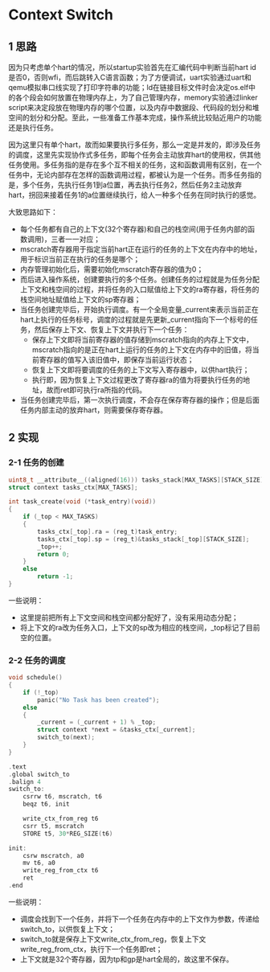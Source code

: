 # Context Switch

## 1 思路

因为只考虑单个hart的情况，所以startup实验首先在汇编代码中判断当前hart id是否0，否则wfi，而后跳转入C语言函数；为了方便调试，uart实验通过uart和qemu模拟串口线实现了打印字符串的功能；ld在链接目标文件时会决定os.elf中的各个段会如何放置在物理内存上，为了自己管理内存，memory实验通过linker script来决定段放在物理内存的哪个位置，以及内存中数据段、代码段的划分和堆空间的划分和分配。至此，一些准备工作基本完成，操作系统比较贴近用户的功能还是执行任务。

因为这里只有单个hart，故而如果要执行多任务，那么一定是并发的，即涉及任务的调度，这里先实现协作式多任务，即每个任务会主动放弃hart的使用权，供其他任务使用。多任务指的是存在多个互不相关的任务，这和函数调用有区别，在一个任务中，无论内部存在怎样的函数调用过程，都被认为是一个任务。而多任务指的是，多个任务，先执行任务1到a位置，再去执行任务2，然后任务2主动放弃hart，拐回来接着任务1的a位置继续执行，给人一种多个任务在同时执行的感觉。

大致思路如下：

* 每个任务都有自己的上下文(32个寄存器)和自己的栈空间(用于任务内部的函数调用)，三者一一对应；
* mscratch寄存器用于指定当前hart正在运行的任务的上下文在内存中的地址，用于标识当前正在执行的任务是哪个；
* 内存管理初始化后，需要初始化mscratch寄存器的值为0；
* 而后进入操作系统，创建要执行的多个任务。创建任务的过程就是为任务分配上下文和栈空间的过程，并将任务的入口赋值给上下文的ra寄存器，将任务的栈空间地址赋值给上下文的sp寄存器；
* 当任务创建完毕后，开始执行调度。有一个全局变量_current来表示当前正在hart上执行的任务标号，调度的过程就是先更新_current指向下一个标号的任务，然后保存上下文、恢复上下文并执行下一个任务：
  * 保存上下文即将当前寄存器的值存储到mscratch指向的内存上下文中，mscratch指向的是正在hart上运行的任务的上下文在内存中的旧值，将当前寄存器的值写入该旧值中，即保存当前运行状态；
  * 恢复上下文即将要调度的任务的上下文写入寄存器中，以供hart执行；
  * 执行即，因为恢复上下文过程更改了寄存器ra的值为将要执行任务的地址，故而ret即可执行ra所指的代码。
* 当任务创建完毕后，第一次执行调度，不会存在保存寄存器的操作；但是后面任务内部主动的放弃hart，则需要保存寄存器。

## 2 实现

### 2-1 任务的创建

```c
uint8_t __attribute__((aligned(16))) tasks_stack[MAX_TASKS][STACK_SIZE];
struct context tasks_ctx[MAX_TASKS];

int task_create(void (*task_entry)(void))
{
    if (_top < MAX_TASKS)
    {
        tasks_ctx[_top].ra = (reg_t)task_entry;
        tasks_ctx[_top].sp = (reg_t)&tasks_stack[_top][STACK_SIZE];
        _top++;
        return 0;
    }
    else
        return -1;
}
```

一些说明：

* 这里提前把所有上下文空间和栈空间都分配好了，没有采用动态分配；
* 将上下文的ra改为任务入口，上下文的sp改为相应的栈空间，_top标记了目前空的位置。

### 2-2 任务的调度

```c
void schedule()
{
    if (!_top)
        panic("No Task has been created");
    else
    {
        _current = (_current + 1) % _top;
        struct context *next = &tasks_ctx[_current];
        switch_to(next);
    }
}

.text
.global switch_to
.balign 4
switch_to:
    csrrw t6, mscratch, t6
    beqz t6, init

    write_ctx_from_reg t6
    csrr t5, mscratch
    STORE t5, 30*REG_SIZE(t6)

init:
    csrw mscratch, a0
    mv t6, a0
    write_reg_from_ctx t6
    ret
.end
```

一些说明：

* 调度会找到下一个任务，并将下一个任务在内存中的上下文作为参数，传递给switch_to，以供恢复上下文；
* switch_to就是保存上下文write_ctx_from_reg，恢复上下文write_reg_from_ctx，执行下一个任务即ret；
* 上下文就是32个寄存器，因为tp和gp是hart全局的，故这里不保存。

